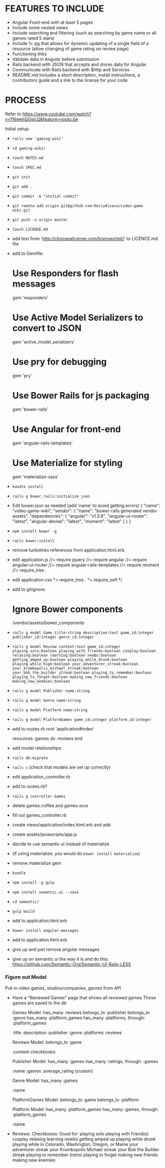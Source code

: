 # FEATURES TO INCLUDE

- Angular Front-end with at least 5 pages
- Include some nested views
- Include searching and filtering
  (such as searching by game name or all games rated 5 stars)
- Include 1+ pg that allows for dynamic updating of a single field of a resource
  (allow changing of game rating on review page)
- Functioning links
- Validate data in Angular before submission
- Rails backend with JSON that accepts and stores data for Angular
- Communicate with Rails backend with $http and Services
- README.md includes a short description, install instructions, a contributors guide and a link to the license for your code

# PROCESS

Refer to https://www.youtube.com/watch?v=YNwehQGslcQ&feature=youtu.be

Initial setup:

- `rails new 'gaming-wiki'`
- `cd gaming-wiki/`
- `touch NOTES.md`
- `touch SPEC.md`
- `git init`
- `git add .`
- `git commit -m "initial commit"`
- `git remote add origin git@github.com:KerryAlsace/video-game-wiki.git`
- `git push -u origin master`
- `touch LICENSE.md`
- add text from 'http://choosealicense.com/licenses/mit/' to LICENCE.md file
- add to Gemfile:
  # Use Responders for flash messages
  gem 'responders'
  # Use Active Model Serializers to convert to JSON
  gem 'active_model_serializers'
  # Use pry for debugging
  gem 'pry'
  # Use Bower Rails for js packaging
  gem 'bower-rails'
  # Use Angular for front-end
  gem 'angular-rails-templates'
  # Use Materialize for styling
  gem 'materialize-sass'
- `bundle install`
- `rails g bower_rails:initialize json`
- Edit bower.json as needed
  (add 'name' to avoid getting errors)
  {
    "name": "video-game-wiki",
    "vendor": {
      "name": "bower-rails generated vendor assets",
      "dependencies": {
        "angular": "v1.5.8",
        "angular-ui-router": "latest",
        "angular-devise": "latest",
        "moment": "latest"
      }
    }
  }
- `npm install bower -g`
- `rails bower:install`
- remove turbolinks references from application.html.erb
- edit application.js
  //= require jquery
  //= require angular
  //= require angular-ui-router
  //= require angular-rails-templates
  //= require moment
  //= require_tree .
- edit application.css
   *= require_tree .
   *= require_self
   */
- add to gitignore:
  # Ignore Bower components
  /vendor/assets/bower_components
- `rails g model Game title:string description:text game_id:integer publisher_id:integer genre_id:integer`
- `rails g model Review content:text game_id:integer playing_solo:boolean playing_with_friends:boolean cosplay:boolean relaxing:boolean learning:boolean newbs:boolean getting_amped_up:boolean playing_while_drunk:boolean playing_while_high:boolean your_adventurer_streak:boolean your_krombopolis_michael_streak:boolean your_bob_the_builder_streak:boolean playing_to_remember:boolean playing_to_forget:boolean making_new_friends:boolean making_new_enemies:boolean`
- `rails g model Publisher name:string`
- `rails g model Genre name:string`
- `rails g model Platform name:string`
- `rails g model PlatformGames game_id:integer platform_id:integer`
- add to routes.rb
  root 'application#index'

  resources :games do
    :reviews
  end
- add model relationships
- `rails db:migrate`
- `rails c` (check that models are set up correctly)
- edit application_controller.rb
- add to routes.rb?
- `rails g controller Games`
- delete games.coffee and games.scss
- fill out games_controller.rb
- create views/application/index.html.erb and add
  <ui-view></ui-view>
- create assets/javascripts/app.js
- decide to use semantic ui instead of materialize
- (if using materialize, you would do `bower install materialize`)
- remove materialize gem
- `bundle`
- `npm install -g gulp`
- `npm install semantic-ui --save`
- `cd semantic/`
- `gulp build`
- add to application.html.erb
  <link rel="stylesheet" type="text/css" href="semantic/dist/semantic.min.css">
  <script src="semantic/dist/semantic.min.js"></script>
- `bower install angular-messages`
- add to application.html.erb
  <script src="/bower_components/angular-messages/angular-messages.js"></script>
- give up and just remove angular messages
- give up on semantic ui the way it is and do this: https://github.com/Semantic-Org/Semantic-UI-Rails-LESS


### Figure out Model

Pull in video games, studios/companies, genres from API
- Have a "Reviewed Games" page that shows all reviewed games
  Those games are saved to the db

  Games Model:
    has_many :reviews
    belongs_to :publisher
    belongs_to :genre
    has_many :platform_games
    has_many :platforms, through: :platform_games

    :title
    :description
    :publisher
    :genre
    :platforms
    :reviews

  Reviews Model:
    belongs_to :game

    :content
    checkboxes:

  Publisher Model:
    has_many :games
    has_many :ratings, through: :games

    :name
    :games
    :average_rating (custom)

  Genre Model:
    has_many :games

    :name

  PlatformGames Model:
    belongs_to :game
    belongs_to :platform

  Platform Model:
    has_many :platform_games
    has_many :games, through: :platform_games

    :name

- Reviews:
  Checkboxes:
    Good for:
      playing solo
      playing with friend(s)
      cosplay
      relaxing
      learning
      newbs
      getting amped up
      playing while drunk
      playing while in Colorado, Washington, Oregon, or Maine
      your adventurer streak
      your Krombopolis Michael streak
      your Bob the Builder streak
      playing to remember (retro)
      playing to forget
      making new friends
      making new enemies